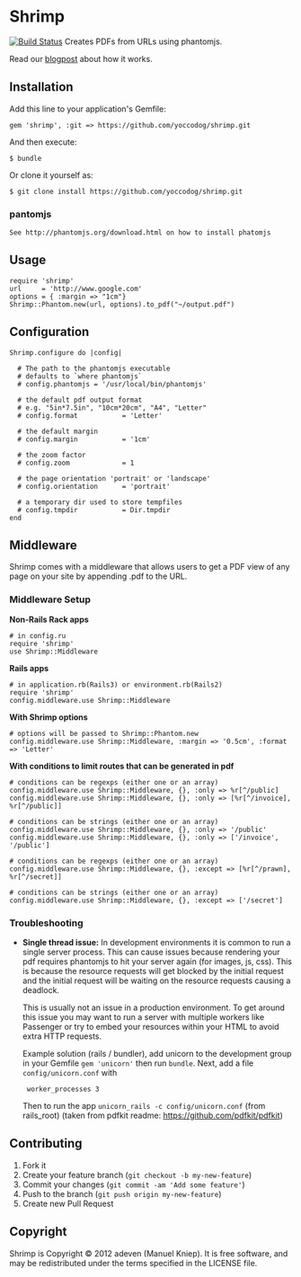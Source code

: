 # Shrimp
[![Build Status](https://travis-ci.org/adeven/shrimp.png?branch=master)](https://travis-ci.org/adeven/shrimp)
Creates PDFs from URLs using phantomjs.

Read our [blogpost](http://big-elephants.com/2012-12/pdf-rendering-with-phantomjs/) about how it works.

## Installation

Add this line to your application's Gemfile:

    gem 'shrimp', :git => https://github.com/yoccodog/shrimp.git

And then execute:

    $ bundle

Or clone it yourself as:

    $ git clone install https://github.com/yoccodog/shrimp.git


### pantomjs

    See http://phantomjs.org/download.html on how to install phatomjs

## Usage

```
require 'shrimp'
url     = 'http://www.google.com'
options = { :margin => "1cm"}
Shrimp::Phantom.new(url, options).to_pdf("~/output.pdf")
```
## Configuration

```
Shrimp.configure do |config|

  # The path to the phantomjs executable
  # defaults to `where phantomjs`
  # config.phantomjs = '/usr/local/bin/phantomjs'

  # the default pdf output format
  # e.g. "5in*7.5in", "10cm*20cm", "A4", "Letter"
  # config.format           = 'Letter'

  # the default margin
  # config.margin           = '1cm'

  # the zoom factor
  # config.zoom             = 1

  # the page orientation 'portrait' or 'landscape'
  # config.orientation      = 'portrait'

  # a temporary dir used to store tempfiles
  # config.tmpdir           = Dir.tmpdir
end
```

## Middleware

Shrimp comes with a middleware that allows users to get a PDF view of any page on your site by appending .pdf to the URL.

### Middleware Setup

**Non-Rails Rack apps**

    # in config.ru
    require 'shrimp'
    use Shrimp::Middleware

**Rails apps**

    # in application.rb(Rails3) or environment.rb(Rails2)
    require 'shrimp'
    config.middleware.use Shrimp::Middleware

**With Shrimp options**

    # options will be passed to Shrimp::Phantom.new
    config.middleware.use Shrimp::Middleware, :margin => '0.5cm', :format => 'Letter'

**With conditions to limit routes that can be generated in pdf**

    # conditions can be regexps (either one or an array)
    config.middleware.use Shrimp::Middleware, {}, :only => %r[^/public]
    config.middleware.use Shrimp::Middleware, {}, :only => [%r[^/invoice], %r[^/public]]

    # conditions can be strings (either one or an array)
    config.middleware.use Shrimp::Middleware, {}, :only => '/public'
    config.middleware.use Shrimp::Middleware, {}, :only => ['/invoice', '/public']

    # conditions can be regexps (either one or an array)
    config.middleware.use Shrimp::Middleware, {}, :except => [%r[^/prawn], %r[^/secret]]

    # conditions can be strings (either one or an array)
    config.middleware.use Shrimp::Middleware, {}, :except => ['/secret']


### Troubleshooting

*  **Single thread issue:** In development environments it is common to run a
   single server process. This can cause issues because rendering your pdf
   requires phantomjs to hit your server again (for images, js, css).
   This is because the resource requests will get blocked by the initial
   request and the initial request will be waiting on the resource
   requests causing a deadlock.

   This is usually not an issue in a production environment. To get
   around this issue you may want to run a server with multiple workers
   like Passenger or try to embed your resources within your HTML to
   avoid extra HTTP requests.
   
   Example solution (rails / bundler), add unicorn to the development 
   group in your Gemfile `gem 'unicorn'` then run `bundle`. Next, add a 
   file `config/unicorn.conf` with
   
        worker_processes 3
   
   Then to run the app `unicorn_rails -c config/unicorn.conf` (from rails_root)
  (taken from pdfkit readme: https://github.com/pdfkit/pdfkit)

## Contributing

1. Fork it
2. Create your feature branch (`git checkout -b my-new-feature`)
3. Commit your changes (`git commit -am 'Add some feature'`)
4. Push to the branch (`git push origin my-new-feature`)
5. Create new Pull Request

## Copyright
Shrimp is Copyright © 2012 adeven (Manuel Kniep). It is free software, and may be redistributed under the terms
specified in the LICENSE file.

